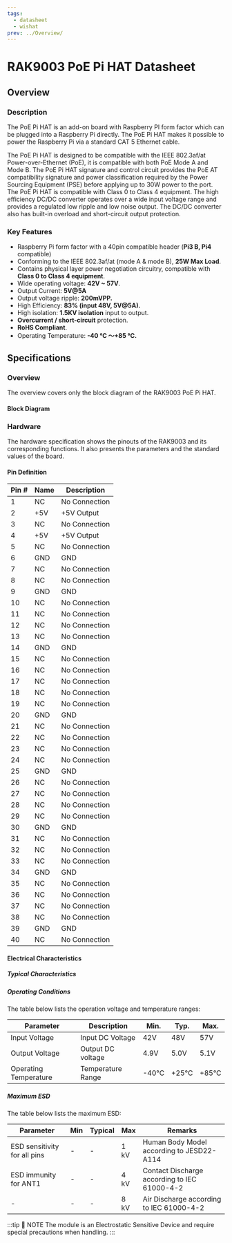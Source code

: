 ```yaml
---
tags:
  - datasheet
  - wishat
prev: ../Overview/
---
```


# RAK9003 PoE Pi HAT Datasheet

<!---
<rk-img
  src="/assets/images/wishat/rak9003-poe-hat/datasheet/rak9003-poe-hat.png"
  width="75%"P
  caption="RAK9003 PoE Pi HAT"
/>
--->

## Overview

### Description

The PoE Pi HAT is an add-on board with Raspberry PI form factor which can be plugged into a Raspberry Pi directly. The PoE Pi HAT makes it possible to power the Raspberry Pi via a standard CAT 5 Ethernet cable.

The PoE Pi HAT is designed to be compatible with the IEEE 802.3af/at Power-over-Ethernet (PoE), it is compatible with both PoE Mode A and Mode B. The PoE Pi HAT signature and control circuit provides the PoE AT compatibility signature and power classification required by the Power Sourcing Equipment (PSE) before applying up to 30W power to the port. The PoE Pi HAT is compatible with Class 0 to Class 4 equipment. The high efficiency DC/DC converter operates over a wide input voltage range and provides a regulated low ripple and low noise output. The DC/DC converter also has built-in overload and short-circuit output protection.

### Key Features

- Raspberry Pi form factor with a 40pin compatible header (**Pi3 B, Pi4** compatible)
- Conforming to the IEEE 802.3af/at (mode A & mode B), **25W Max Load**.
- Contains physical layer power negotiation circuitry, compatible with **Class 0 to Class 4 equipment**.
- Wide operating voltage: **42V ~ 57V**.
- Output Current: **5V@5A**
- Output voltage ripple: **200mVPP.**
- High Efficiency: **83% (input 48V, 5V@5A).**
- High isolation: **1.5KV isolation** input to output.
- **Overcurrent / short-circuit** protection.
- **RoHS Compliant**.
- Operating Temperature: **-40 ℃ ～+85 ℃.**

## Specifications

### Overview

The overview covers only the block diagram of the RAK9003 PoE Pi HAT.

#### Block Diagram

<rk-img
  src="/assets/images/wishat/rak9003-poe-hat/datasheet/poe-hat-block-diagram.png"
  width="90%"
  caption="RAK9003 PoE Pi HAT Block Diagram"
/>

### Hardware

The hardware specification shows the pinouts of the RAK9003 and its corresponding functions. It also presents the parameters and the standard values of the board.

#### Pin Definition

<rk-img
  src="/assets/images/wishat/rak9003-poe-hat/datasheet/raspberry-pi-connector-overview.png"
  width="75%"
  caption="Raspberry Pi Connector Overview"
/>

| Pin # | Name | Description   |
| ----- | ---- | ------------- |
| 1     | NC   | No Connection |
| 2     | +5V  | +5V Output    |
| 3     | NC   | No Connection |
| 4     | +5V  | +5V Output    |
| 5     | NC   | No Connection |
| 6     | GND  | GND           |
| 7     | NC   | No Connection |
| 8     | NC   | No Connection |
| 9     | GND  | GND           |
| 10    | NC   | No Connection |
| 11    | NC   | No Connection |
| 12    | NC   | No Connection |
| 13    | NC   | No Connection |
| 14    | GND  | GND           |
| 15    | NC   | No Connection |
| 16    | NC   | No Connection |
| 17    | NC   | No Connection |
| 18    | NC   | No Connection |
| 19    | NC   | No Connection |
| 20    | GND  | GND           |
| 21    | NC   | No Connection |
| 22    | NC   | No Connection |
| 23    | NC   | No Connection |
| 24    | NC   | No Connection |
| 25    | GND  | GND           |
| 26    | NC   | No Connection |
| 27    | NC   | No Connection |
| 28    | NC   | No Connection |
| 29    | NC   | No Connection |
| 30    | GND  | GND           |
| 31    | NC   | No Connection |
| 32    | NC   | No Connection |
| 33    | NC   | No Connection |
| 34    | GND  | GND           |
| 35    | NC   | No Connection |
| 36    | NC   | No Connection |
| 37    | NC   | No Connection |
| 38    | NC   | No Connection |
| 39    | GND  | GND           |
| 40    | NC   | No Connection |

#### Electrical Characteristics

##### Typical Characteristics

<rk-img
  src="/assets/images/wishat/rak9003-poe-hat/datasheet/noise-fig-1.png"
  width="75%"
  caption="Noise VIN = 42V, IO = 5A, 5~20MHz Bandwidth"
/>

<rk-img
  src="/assets/images/wishat/rak9003-poe-hat/datasheet/transient-response-fig-2.png"
  width="75%"
  caption="Transient Response, VIN = 42V IO = 50% ~ 100% ~ 50%"
/>

<rk-img
  src="/assets/images/wishat/rak9003-poe-hat/datasheet/noise-fig-3.png"
  width="75%"
  caption="Noise VIN = 48V, IO = 5A, 5~20MHz Bandwidth"
/>

<rk-img
  src="/assets/images/wishat/rak9003-poe-hat/datasheet/transient-response-fig-4.png"
  width="75%"
  caption="Transient Response, VIN = 48V, IO = 50% ~ 100% ~ 50%"
/>

<rk-img
  src="/assets/images/wishat/rak9003-poe-hat/datasheet/noise-fig-5.png"
  width="75%"
  caption="Noise VIN = 57V, IO = 5A, 5~20MHz Bandwidth"
/>

<rk-img
  src="/assets/images/wishat/rak9003-poe-hat/datasheet/transient-response-fig-6.png"
  width="75%"
  caption="Transient Response VIN = 57V, IO = 50% ~ 100% ~ 50%"
/>

<rk-img
  src="/assets/images/wishat/rak9003-poe-hat/datasheet/power-down-fig-7.png"
  width="75%"
  caption="Power Down VIN = 42V, C1: Output Voltage, C2: PSE Out, C3: Input Current, ILoad = 100% IO max"
/>

<rk-img
  src="/assets/images/wishat/rak9003-poe-hat/datasheet/short-circuit-output-fig-8.png"
  width="75%"
  caption="Short-Circuit Output, VIN = 42V"
/>

<rk-img
  src="/assets/images/wishat/rak9003-poe-hat/datasheet/power-down-fig-9.png"
  width="75%"
  caption="Power Down VIN = 48V, C1: Output Voltage, C2: PSE Out, C3: Input Current, ILoad = 100% IO max"
/>

<rk-img
  src="/assets/images/wishat/rak9003-poe-hat/datasheet/short-circuit-output-fig-10.png"
  width="75%"
  caption="Short-Circuit Output, VIN = 48V"
/>

<rk-img
  src="/assets/images/wishat/rak9003-poe-hat/datasheet/power-down-fig-11.png"
  width="75%"
  caption="Power Down, VIN = 57V, C1: Output Voltage, C2: PSE Out, C3: Input Current, ILoad = 100% IO max"
/>

<rk-img
  src="/assets/images/wishat/rak9003-poe-hat/datasheet/short-circuit-output-fig-12.png"
  width="75%"
  caption="Short-Circuit Output VIN = 57V"
/>

<rk-img
  src="/assets/images/wishat/rak9003-poe-hat/datasheet/efficiency.png"
  width="75%"
  caption="Efficiency"
/>

<rk-img
  src="/assets/images/wishat/rak9003-poe-hat/datasheet/power-dissipation.png"
  width="75%"
  caption="Power Dissipation"
/>

<rk-img
  src="/assets/images/wishat/rak9003-poe-hat/datasheet/startup-form-fig-15.png"
  width="75%"
  caption="Startup form 56V 802.3at PSE, C1: Output Voltage, C2: PSE Out, C3: Input Current, ILoad = 100% IO max"
/>

<rk-img
  src="/assets/images/wishat/rak9003-poe-hat/datasheet/derating-curve.png"
  width="75%"
  caption="Derating Curve"
/>

##### Operating Conditions

The table below lists the operation voltage and temperature ranges:

| Parameter             | Description       | Min.  | Typ.  | Max.  |
| --------------------- | ----------------- | ----- | ----- | ----- |
| Input Voltage         | Input DC Voltage  | 42V   | 48V   | 57V   |
| Output Voltage        | Output DC voltage | 4.9V  | 5.0V  | 5.1V  |
| Operating Temperature | Temperature Range | -40°C | +25°C | +85°C |

##### Maximum ESD

The table below lists the maximum ESD:

| Parameter                    | Min | Typical | Max  | Remarks                                      |
| ---------------------------- | --- | ------- | ---- | -------------------------------------------- |
| ESD sensitivity for all pins | -   | -       | 1 kV | Human Body Model according to JESD22-A114    |
| ESD immunity for ANT1        | -   | -       | 4 kV | Contact Discharge according to IEC 61000-4-2 |
| -                            | -   | -       | 8 kV | Air Discharge according to IEC 61000-4-2     |

:::tip 📝 NOTE
The module is an Electrostatic Sensitive Device and require special precautions when handling.
:::
